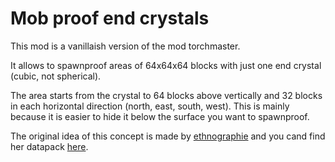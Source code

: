 # Mob proof end crystals


This mod is a vanillaish version of the mod torchmaster.

 

It allows to spawnproof areas of 64x64x64 blocks with just one end crystal (cubic, not spherical).

The area starts from the crystal to 64 blocks above vertically and 32 blocks in each horizontal direction (north, east, south, west). This is mainly because it is easier to hide it below the surface you want to spawnproof.

 

 

 

The original idea of this concept is made by [ethnographie](https://www.planetminecraft.com/member/ethnographie/) and you cand find her datapack [here](https://www.planetminecraft.com/data-pack/mob-proof-crystals/).

